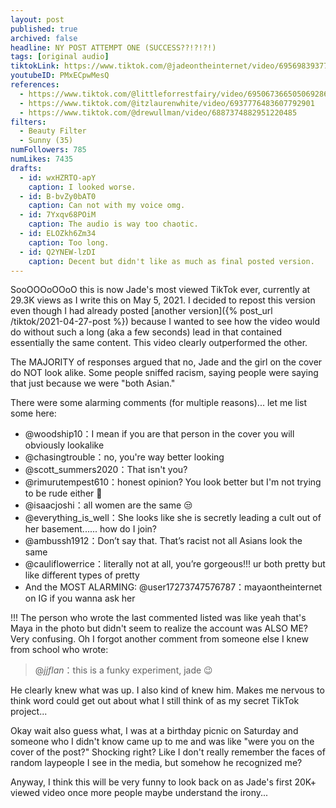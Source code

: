 ```yaml
---
layout: post
published: true
archived: false
headline: NY POST ATTEMPT ONE (SUCCESS??!?!?!)
tags: [original audio]
tiktokLink: https://www.tiktok.com/@jadeontheinternet/video/6956983937772031237
youtubeID: PMxECpwMesQ
references:
  - https://www.tiktok.com/@littleforrestfairy/video/6950673665050692869
  - https://www.tiktok.com/@itzlaurenwhite/video/6937776483607792901
  - https://www.tiktok.com/@drewullman/video/6887374882951220485
filters:
  - Beauty Filter
  - Sunny (35)
numFollowers: 785
numLikes: 7435
drafts: 
  - id: wxHZRTO-apY
    caption: I looked worse.
  - id: B-bvZy0bAT0
    caption: Can not with my voice omg.
  - id: 7Yxqv68POiM
    caption: The audio is way too chaotic.
  - id: ELOZkh6Zm34
    caption: Too long.
  - id: Q2YNEW-lzDI
    caption: Decent but didn't like as much as final posted version.
---
```


SooOOOoOOoO this is now Jade's most viewed TikTok ever, currently at 29.3K views as I write this on May 5, 2021. I decided to repost this version even though I had already posted [another version]({% post_url /tiktok/2021-04-27-post %}) because I wanted to see how the video would do without such a long (aka a few seconds) lead in that contained essentially the same content. This video clearly outperformed the other. 

The MAJORITY of responses argued that no, Jade and the girl on the cover do NOT look alike. Some people sniffed racism, saying people were saying that just because we were "both Asian." 

There were some alarming comments (for multiple reasons)... let me list some here:

* @woodship10：I mean if you are that person in the cover you will obviously lookalike
* @chasingtrouble：no, you're way better looking
* @scott_summers2020：That isn't you?
* @rimurutempest610：honest opinion? You look better but I'm not trying to be rude either 🥺
* @isaacjoshi：all women are the same 😒
* @everything_is_well：She looks like she is secretly leading a cult out of her basement...... how do I join?
* @ambussh1912：Don’t say that. That’s racist not all Asians look the same
* @cauliflowerrice：literally not at all, you’re gorgeous!!! ur both pretty but like different types of pretty
* And the MOST ALARMING: @user17273747576787：mayaontheinternet on IG if you wanna ask her

!!! The person who wrote the last commented listed was like yeah that's Maya in the photo but didn't seem to realize the account was ALSO ME? Very confusing. Oh I forgot another comment from someone else I knew from school who wrote:

> @_jjflan_：this is a funky experiment, jade 😉

He clearly knew what was up. I also kind of knew him. Makes me nervous to think word could get out about what I still think of as my secret TikTok project...

Okay wait also guess what, I was at a birthday picnic on Saturday and someone who I didn't know came up to me and was like "were you on the cover of the post?" Shocking right? Like I don't really remember the faces of random laypeople I see in the media, but somehow he recognized me? 

Anyway, I think this will be very funny to look back on as Jade's first 20K+ viewed video once more people maybe understand the irony...

